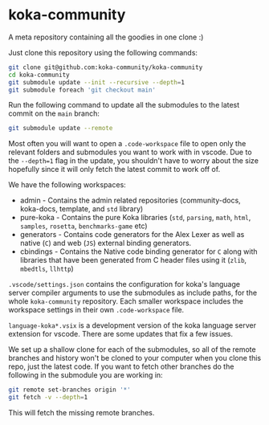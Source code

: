 # koka-community
A meta repository containing all the goodies in one clone :)

Just clone this repository using the following commands:
```bash
git clone git@github.com:koka-community/koka-community
cd koka-community
git submodule update --init --recursive --depth=1
git submodule foreach 'git checkout main'
```

Run the following command to update all the submodules to the latest commit on the `main` branch:
```bash
git submodule update --remote
```

Most often you will want to open a `.code-workspace` file to open only the relevant folders and submodules you want to work with in vscode.
Due to the `--depth=1` flag in the update, you shouldn't have to worry about the size hopefully since it will only fetch the latest commit to work off of.

We have the following workspaces:
- admin - Contains the admin related repositories (community-docs, koka-docs, template, and `std` library)
- pure-koka - Contains the pure Koka libraries (`std`, `parsing`, `math`, `html`, `samples`, `rosetta`, `benchmarks-game` etc)
- generators - Contains code generators for the Alex Lexer as well as native (`C`) and web (`JS`) external binding generators.
- cbindings - Contains the Native code binding generator for `C` along with libraries that have been generated from C header files using it (`zlib`, `mbedtls`, `llhttp`)

`.vscode/settings.json` contains the configuration for koka's language server compiler arguments to use the submodules as include paths, 
for the whole `koka-community` repository. 
Each smaller workspace includes the workspace settings in their own `.code-workspace` file.

`language-koka*.vsix` is a development version of the koka language server extension for vscode. There are some updates that fix a few issues.

We set up a shallow clone for each of the submodules, so all of the remote branches and history won't be cloned to your computer when you clone this repo, just the latest code. If you want to fetch other branches do the following in the submodule you are working in:
```bash
git remote set-branches origin '*'
git fetch -v --depth=1
```
This will fetch the missing remote branches.
